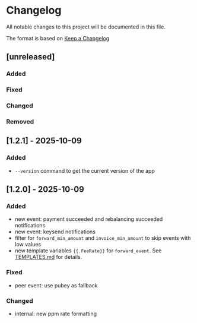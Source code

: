 # Changelog
All notable changes to this project will be documented in this file.

The format is based on [Keep a Changelog](https://keepachangelog.com/en/1.0.0/)

## [unreleased]
### Added
### Fixed
### Changed
### Removed

## [1.2.1] - 2025-10-09

### Added
- ``--version`` command to get the current version of the app


## [1.2.0] - 2025-10-09

### Added
- new event: payment succeeded and rebalancing succeeded notifications
- new event: keysend notifications
- filter for `forward_min_amount` and `invoice_min_amount` to skip events with
low values
- new template variables `{{.FeeRate}}` for `forward_event`. See
[TEMPLATES.md](TEMPLATES.md) for details.

### Fixed

- peer event: use pubey as fallback

### Changed

- internal: new ppm rate formatting